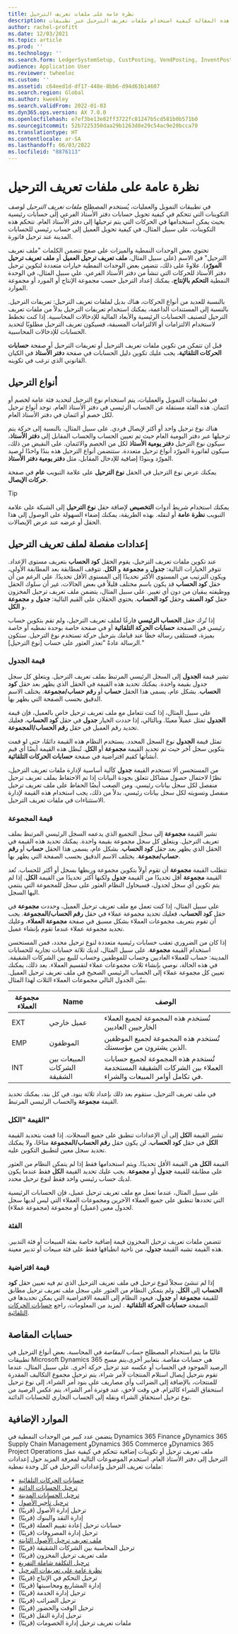 ```yaml
---
title: نظرة عامة على ملفات تعريف الترحيل
description: توضح هذه المقالة كيفية استخدام ملفات تعريف الترحيل عبر تطبيقات Microsoft Dynamics 365.
author: rachel-profitt
ms.date: 12/03/2021
ms.topic: article
ms.prod: ''
ms.technology: ''
ms.search.form: LedgerSystemSetup, CustPosting, VendPosting, InventPosting, AssetPosting, ProjPosting, AssetLeasePostingAccounts, ProjCategory, ITMCostTypeTable, ProdGroup, WrkCtrTable, WrkCtrResourceGroup
audience: Application User
ms.reviewer: twheeloc
ms.custom: ''
ms.assetid: c64eed1d-df17-448e-8bb6-d94d63b14607
ms.search.region: Global
ms.author: kweekley
ms.search.validFrom: 2022-01-03
ms.dyn365.ops.version: AX 7.0.0
ms.openlocfilehash: e7ef3be13e82ff3722fc81247b5cd581b0b571b0
ms.sourcegitcommit: 52b7225350daa29b1263d8e29c54ac9e20bcca70
ms.translationtype: HT
ms.contentlocale: ar-SA
ms.lasthandoff: 06/03/2022
ms.locfileid: "8876113"
---
```

# <a name="posting-profiles-overview"></a>نظرة عامة على ملفات تعريف الترحيل

في تطبيقات التمويل والعمليات، يُستخدم المصطلح *ملفات تعريف الترحيل* لوصف التكوينات التي تتحكم في كيفية تحويل حسابات دفتر الأستاذ الفرعي إلى حسابات رئيسية بحيث يمكن استخدامها في الحركات التي يتم ترحيلها إلى دفتر الأستاذ العام. تتحكم هذه التكوينات، على سبيل المثال، في كيفية تحويل العميل إلى حساب رئيسي للحسابات المدينة عند ترحيل فاتورة.

تحتوي بعض الوحدات النمطية والميزات على صفح تتضمن الكلمات "ملف تعريف الترحيل" في الاسم (على سبيل المثال، **ملف تعريف ترحيل العميل** أو **ملف تعريف ترحيل المورّد**). علاوةً على ذلك، تتضمن بعض الوحدات النمطية خيارات متعددة لتكوين ترحيل دفتر الأستاذ للحركات التي تنشأ من دفتر الأستاذ الفرعي. علي سبيل المثال، في الوحدة النمطية **التحكم بالإنتاج**، يمكنك إعداد الترحيل حسب مجموعة الإنتاج أو المورد أو مجموعة الموارد.

بالنسبة للعديد من أنواع الحركات، هناك بديل لملفات تعريف الترحيل: تعريفات الترحيل. بالنسبة إلى المستندات الداعمة، يمكنك استخدام تعريفات الترحيل بدلاً من ملفات تعريف الترحيل لتصنيف الحسابات الرئيسية والأبعاد المالية للإدخالات المحاسبية. إذا كنت تخطط لاستخدام الالتزامات أو الالتزامات المسبقة، فسيكون تعريف الترحيل مطلوبًا لتحديد الحسابات للإدخالات المحاسبية.

قبل ان تتمكن من تكوين ملفات تعريف الترحيل أو تعريفات الترحيل أو صفحة **حسابات الحركات التلقائية‬**، يجب عليك تكوين دليل الحسابات في صفحة **دفتر الأستاذ** في الكيان القانوني الذي ترغب في تكوينه.

## <a name="posting-types"></a>أنواع الترحيل

في تطبيقات التمويل والعمليات، يتم استخدام نوع الترحيل لتحديد فئة عامة لخصم أو ائتمان. هذه الفئة مستقلة عن الحساب الرئيسي في دفتر الأستاذ العام. توجد أنواع ترحيل لكل خصم أو ائتمان في دفتر الأستاذ العام.

هناك نوع ترحيل واحد أو أكثر لإيصال فردي. على سبيل المثال، بالنسبة إلى حركة يتم ترحيلها عبر دفتر اليومية العام حيث تم تعيين الحساب والحساب المقابل إلى **دفتر الأستاذ**، سيكون نوع الترحيل **دفتر يومية الأستاذ** لكل من الخصم والائتمان. على النقيض من ذلك، سيكون لفاتورة المورّد أنواع ترحيل متعددة. ستتضمن أنواع الترحيل هذه بندًا واحدًا لرصيد المورّد وبنودًا إضافية للإدخال المقابل، مثل **دفتر يومية دفتر الأستاذ**.

يمكنك عرض نوع الترحيل في الحقل **نوع الترحيل** على علامة التبويب **عام** في صفحة **حركات الإيصال**.

> [!TIP]
> يمكنك استخدام شريط أدوات **التخصيص** لإضافة حقل **نوع الترحيل** إلى الشبكة على علامة التبويب **نظرة عامة** أو لنقله. بهذه الطريقة، يمكنك إضفاء السهولة على الوصول إلى هذا الحقل أو عرضه عند عرض الإيصالات.

## <a name="detail-settings-for-a-posting-profile"></a>إعدادات مفصلة لملف تعريف الترحيل 

عند تكوين ملفات تعريف الترحيل، يقوم الحقل **كود الحساب** بتعريف مستوى الإعداد. تتوفر الخيارات التالية: **جدول** و **مجموعة** و **الكل**. تتوقف المطابقة بعد المطابقة الأولى، ويكون الترتيب من المستوى الأكثر تحديدًا إلى المستوى الأقل تحديدًا. علي الرغم من أن حقل **كود الحساب** قد يكون باسم مختلف قليلاً في بعض الحالات، غير أن سلوك الحقل ووظيفته يبقيان من دون أي تغيير. على سبيل المثال، يتضمن ملف تعريف ترحيل المخزون حقل **كود الصنف** وحقل **كود الحساب**. يحتوي الحقلان على القيم التالية: **جدول** و **مجموعة** و **الكل**.

إذا تُرك حقل **الحساب الرئيسي** فارغًا لملف تعريف الترحيل، ولم تقم بتكوين حساب رئيسي في الصفحة **حسابات الحركة التلقائية** أو في صفحة خاصة بوحدة نمطيه أو خاصة بميزة، فستتلقى رسالة خطأ عند قيامك بترحيل حركة تستخدم نوع الترحيل. ستكون الرسالة عادةً "تعذر العثور على حساب \[نوع الترحيل\]."

### <a name="table-value"></a>قيمة الجدول

تشير قيمة **الجدول** إلى السجل الرئيسي المرتبط بملف تعريف الترحيل. ويتعلق كل سجل جدول بقيمة واحدة. يمكنك تحديد هذه القيمة في الحقل الذي يظهر بعد حقل **كود الحساب**. بشكل عام، يسمى هذا الحقل **حساب** أو **رقم حساب/مجموعة**. يختلف الاسم الدقيق بحسب الصفحة التي يظهر بها.

على سبيل المثال، إذا كنت تتعامل مع ملف تعريف ترحيل خاص بالعميل، فإن قيمة **الجدول** تمثل عميلاً معينًا. وبالتالي، إذا حددت الخيار **جدول** في حقل **كود الحساب**، فعليك تحديد رقم العميل في حقل **رقم الحساب/المجموعة**.

تمثل قيمة **الجدول** نوع السجل المحدد. يستخدم النظام هذه القيمة دائمًا، حتى لو قمت بتكوين سجل آخر حيث تم تحديد القيمة **مجموعة** أو **الكل**. تُبطل هذه القيمة أيضًا أي قيم أنشأتها كقيم افتراضية في صفحة **حسابات الحركات التلقائية**.

من المستحسن ألا تستخدم القيمة **جدول** كآلية أساسية لإدارة ملفات تعريف الترحيل، نظرًا لاحتمال حصول مشاكل تتعلق بجودة البيانات إذا تم الاحتفاظ بملف تعريف ترحيل منفصل لكل سجل بيانات رئيسي. ومن الصعب أيضًا الحفاظ على ملف تعريف ترحيل منفصل وتسويته لكل سجل بيانات رئيسي. بدلاً من ذلك، يجب استخدام هذه القيمة لإدارة الاستثناءات في ملفات تعريف الترحيل.

### <a name="group-value"></a>قيمة المجموعة

تشير القيمة **مجموعة** إلى سجل التجميع الذي يدعمه السجل الرئيسي المرتبط بملف تعريف الترحيل. ويتعلق كل سجل مجموعة بقيمة واحدة. يمكنك تحديد هذه القيمة في الحقل الذي يظهر بعد حقل **كود الحساب**. بشكل عام، يسمى هذا الحقل **حساب** أو **رقم حساب/مجموعة**. يختلف الاسم الدقيق بحسب الصفحة التي يظهر بها.

تتطلب القيمة **مجموعة** أن تقوم أولاً بتكوين مجموعة وربطها بسجل أو أكثر للحساب. تُعد القيمة **مجموعة** أقل تحديدًا من القيمة **جدول** ولكنها أكثر تحديدًا من القيمة **الكل**. إذا لم يتم تكوين أي سجل لجدول، فسيحاول النظام العثور على سجل للمجموعة التي ينتمي اليها السجل.

على سبيل المثال، إذا كنت تعمل مع ملف تعريف ترحيل العميل، وحددت **مجموعة** في حقل **كود الحساب**، فعليك تحديد مجموعة عملاء في حقل **رقم الحساب/المجموعة**. يجب أن تقوم بتعريف مجموعات العملاء بشكل مسبق في صفحة **مجموعة العملاء**، وعليك تحديد مجموعة عملاء عندما تقوم بإنشاء عميل.

إذا كان من الضروري تعقب حسابات رئيسية متعددة لنوع ترحيل محدد، فمن المستحسن استخدام القيمة **مجموعة**. على سبيل المثال، لديك ثلاثة حسابات تجارية للحسابات المدينة: حساب للعملاء العاديين وحساب للموظفين وحساب للبيع بين الشركات الشقيقة. في هذه الحالة، نوصي بإنشاء ثلاث مجموعات عملاء لتقسيم العملاء. بعد ذلك، يمكنك تعيين كل مجموعة عملاء إلى الحساب الرئيسي الصحيح في ملف تعريف ترحيل العميل. يبيّن الجدول التالي مجموعات العملاء الثلاث لهذا المثال.

| مجموعة العملاء | Name | ‏‏الوصف‬ |
|----------------|------|-------------|
| EXT | عميل خارجي | تُستخدم هذه المجموعة لجميع العملاء الخارجيين العاديين |
| EMP | الموظفون | تُستخدم هذه المجموعة لجميع الموظفين الذين يشترون من مؤسستك. |
| INT | المبيعات بين الشركات الشقيقة | تُستخدم هذه المجموعة لجميع حسابات العملاء بين الشركات الشقيقة المستخدمة في تكامل أوامر المبيعات والشراء. |

في ملف تعريف الترحيل، ستقوم بعد ذلك بإعداد ثلاثة بنود. في كل بند، يمكنك تحديد القيمة **مجموعة** والحساب الرئيسي المرتبط.

### <a name="all-value"></a>القيمة "الكل"

تشير القيمة **الكل** إلى أن الإعدادات تنطبق على جميع السجلات. إذا قمت بتحديد القيمة **الكل** في حقل **كود الحساب**، لن يكون حقل **رقم الحساب/المجموعة** متاحًا، ولا يمكنك تحديد سجل معين لتطبيق التكوين عليه.

القيمة **الكل** هي القيمة الأقل تحديدًا. ويتم استخدامها فقط إذا لم يتمكن النظام من العثور على مطابقة للقيمة **جدول** أو **مجموعة**. يجب عليك تحديد القيمة **الكل** فقط عندما يكون لديك حساب رئيسي واحد فقط لنوع ترحيل محدد.

على سبيل المثال، عندما تعمل مع ملف تعريف ترحيل عميل، فإن الحسابات الرئيسية التي تحددها تنطبق على جميع العملاء الآخرين ومجموعات العملاء التي ليس لديها سجل لجدول معين (عميل) أو مجموعة (مجموعة عملاء).

### <a name="category"></a>‏‏الفئة‬

تتضمن ملفات تعريف ترحيل المخزون قيمة إضافية خاصة بفئة المبيعات أو فئة التدبير. هذه القيمة تشبه القيمة **جدول**، من ناحية انطباقها فقط على فئة مبيعات أو تدبير معينة.

### <a name="default-value"></a>قيمة افتراضية

إذا لم تنشئ سجلاً لنوع ترحيل في ملف تعريف الترحيل الذي تم فيه تعيين حقل **كود الحساب** إلى **الكل**، ولم يتمكن النظام من العثور على سجل ملف تعريف ترحيل مطابق للقيمة **مجموعة** أو **جدول**، فيعود النظام إلى القيمة الافتراضية التي يمكن تحديدها في الصفحة **حسابات الحركة التلقائية** . لمزيد من المعلومات، راجع [حسابات الحركات التلقائية](accounts-for-auto-transactions.md).

## <a name="clearing-accounts"></a>حسابات المقاصة

غالبًا ما يتم استخدام المصطلح *حساب المقاصة* في المحاسبة. بعض أنواع الترحيل في تطبيقات Microsoft Dynamics 365 هي حسابات مقاصة. بتعابير أخرى،يتم مسح الرصيد الموجود في الحساب أو عكسه عند ترحيل حركة أخرى. على سبيل المثال، عندما تقوم بترحيل إيصال استلام المنتجات لأمر شراء، يتم ترحيل مجموع التكاليف المقدرة للمنتجات، بالإضافة إلى الضرائب وأي مصاريف على بنود أمر الشراء، إلى نوع ترحيل استحقاق الشراء كالتزام. في وقت لاحق، عند فوترة أمر الشراء، يتم عكس الرصيد من نوع ترحيل استحقاق الشراء ونقله إلى الحساب التجاري للحسابات الدائنة.

## <a name="additional-resources"></a>الموارد الإضافية

يتضمن عدد كبير من الوحدات النمطية في Dynamics 365 Finance وDynamics 365 Supply Chain Management وDynamics 365 Commerce وDynamics 365 Project Operations ملف تعريف ترحيل أو تكوينات إضافية تتحكم في كيفية عمل الترحيل إلى دفتر الأستاذ العام. استخدم الموضوعات التالية لمعرفة المزيد حول إعدادات ملفات تعريف الترحيل وإعدادات الترحيل في كل وحدة نمطية:

- [حسابات الحركات التلقائية](accounts-for-auto-transactions.md)
- [ترحيل الحسابات الدائنة](accts-payble-posting.md)
- [ترحيل الحسابات المدينة](accts-recvble-posting.md)
- [ترحيل تأجير الأصول](../asset-leasing/set-up-lease-posting-accts.md)
- ترحيل إدارة الأصول (قريبًا)
- إدارة النقد والبنوك (قريبًا)
- حسابات ترحيل إعادة تقييم العملة (قريبًا)
- ترحيل إدارة المصروفات (قريبًا)
- [ملف تعريف ترحيل الأصول الثابتة](../fixed-assets/tasks/set-up-fixed-asset-posting-profiles.md)
- ترحيل المحاسبة بين الشركات الشقيقة (قريبًا)
- ملف تعريف ترحيل المخزون (قريبًا)
- [ترحيل التكلفة شاملة التفريغ‬‬](../../supply-chain/landed-cost/costing-parameters-setup.md)
- [نظرة عامة على تعريفات الترحيل](posting-definitions.md)
- ترحيل التحكم في الإنتاج (قريبًا)
- إدارة المشاريع ومحاسبتها (قريبًا)
- ترحيل إدارة الخدمة (قريبًا)
- ترحيل الضرائب (قريبًا)
- ترحيل الوقت والحضور (قريبًا)
- ترحيل إدارة النقل (قريبًا)
- ملفات تعريف ترحيل إدارة الخصومات (قريبًا)
